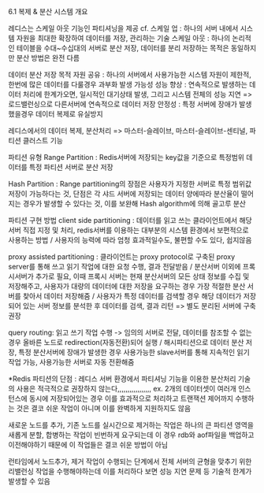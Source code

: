 6.1 복제 & 분산 시스템 개요

레디스는 스케일 아웃 기능인 파티셔닝을 제공
cf. 스케일 업 : 하나의 서버 내에서 시스템 자원을 최대한 확장하여 데이터를 저장, 관리하는 기술
스케일 아웃 : 하나의 논리적인 테이블을 수대~수십대의 서버로 분산 저장, 데이터를 분리 저장하는 목적은 동일하지만 분산 방법은 완전 다름

데이터 분산 저장 목적
자원 공유 : 하나의 서버에서 사용가능한 시스템 자원이 제한적, 한번에 많은 데이터를 다룰경우 과부화 발생 가능성
성능 향상 : 연속적으로 발생하는 데이터 처리에 한계가오면, 일시적인 대기상태 발생, 그리고 시스템 전체의 성능 지연 => 로드밸런싱으로 다른서버에 연속적으로 데이터 저장
안정성 : 특정 서버에 장애가 발생했을경우 데이터 복제로 유실방지

레디스에서의 데이터 복제, 분산처리 => 마스터-슬레이브, 마스터-슬레이브-센티널, 파티션 클러스트 기능

파티션 유형
Range Partition : Redis서버에 저장되는 key값을 기준으로 특정범위 데이터를 특정 파티션 서버로 분산 저장

Hash Partition : Range partitioning의 장점은 사용자가 지정한 서버로 특정 범위값 저장이 가능하다는 것, 단점은 각 샤드 서버에 저장되는 데이터 양에따라 분산율이 떨어지는 경우가 발생할 수 있다는 것, 이를 보완해 Hash algorithm에 의해 골고루 분산

파티션 구현 방법
client side partitioning : 데이터를 읽고 쓰는 클라이언트에서 해당 서버 직접 지정 및 처리, redis서버를 이용하는 대부분의 시스템 환경에서 보편적으로 사용하는 방법 / 사용자의 능력에 따라 엄청 효과적일수도, 불편할 수도 있다, 쉽지않음

proxy assisted partitioning : 클라이언트는 proxy protocol로 구축된 proxy server를 통해 쓰고 읽기 작업에 대한 요청 수행, 결과 전달받음 / 분산서버 이외에 프록시서버가 추가로 필요, 이때 프록시 서버는 현재 분산서버의 모든 상태 정보를 수집 및 저장해주고, 사용자가 대량의 데이터에 대한 저장을 요구하는 경우 가장 적절한 분산 서버를 찾아서 데이터 저장해줌 / 사용자가 특정 데이터를 검색할 경우 해당 데이터가 저장되어 있는 서버 정보를 분석한 후 데이터를 검색, 결과 리턴 => 별도 분리된 서버에 구축 권장

query routing: 읽고 쓰기 작업 수행 -> 임의의 서버로 전달, 데이터를 참조할 수 없는 경우 올바른 노드로 redirection(자동전환)되어 실행 / 해시파티션으로 데이터 분산 저장, 특정 분산서버에 장애가 발생한 경우 사용가능한 slave서버를 통해 지속적인 읽기 작업 가능, 사용가능한 서버로 자동 전환해줌

*Redis 파티션의 단점 : 
레디스 서버 환경에서 파티셔닝 기능을 이용한 분산처리 기술의 사용은 적극적으로 권장하지 않는다,,,,,,,,,,,,,,,,,
ex. 2개의 데이터셋이 여러개 인스턴스에 동시에 저장되어있는 경우 이를 효과적으로 처리하고 트랜잭션 제어까지 수행하는 것은 결코 쉬운 작업이 아니며 이를 완벽하게 지원하지도 않음

새로운 노드를 추가, 기존 노드를 실시간으로 제거하는 작업은 하나의 큰 파티션 영역을 새롭게 분할, 합병하는 작업이 빈번하게 요구되는데 이 경우 rdb와 aof파일을 백업하고 이전해야하기 때문에 이 작업들은 결코 쉬운 방법이 아님

런타임에서 노드추가, 제거 작업이 수행되는 단계에서 전체 서버의 균형을 맞추기 위한 리밸런싱 작업을 수행해야하는데 이를 처리하다 보면 성능 지연 문제 등 기술적 한계가 발생할 수 있음




